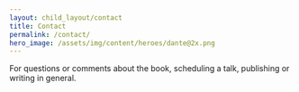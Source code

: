 ```yaml
---
layout: child_layout/contact
title: Contact
permalink: /contact/
hero_image: /assets/img/content/heroes/dante@2x.png
---
```


For questions or comments about the book, scheduling a talk, publishing or writing in general.